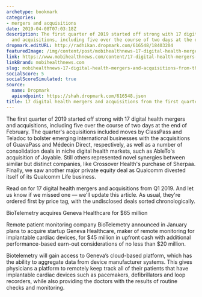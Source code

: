 ```yaml
---
archetype: bookmark
categories:
- mergers and acquisitions
date: 2019-04-08T07:03:18Z
description: The first quarter of 2019 started off strong with 17 digital health mergers
  and acquisitions, including five over the course of two days at the end of February.
dropmark.editURL: http://radhikan.dropmark.com/616548/18403204
featuredImage: /img/content/post/mobihealthnews-17-digital-health-mergers-and-acquisitions-from-the-first-quarter-of-2019.png
link: https://www.mobihealthnews.com/content/17-digital-health-mergers-and-acquisitions-first-quarter-2019
linkBrand: mobihealthnews.com
slug: mobihealthnews-17-digital-health-mergers-and-acquisitions-from-the-first-quarter-of-2019
socialScore: 5
socialScoreSimulated: true
source:
  name: Dropmark
  apiendpoint: https://shah.dropmark.com/616548.json
title: 17 digital health mergers and acquisitions from the first quarter of 2019
---
```

The first quarter of 2019 started off strong with 17 digital health mergers and acquisitions, including five over the course of two days at the end of February. The quarter's acquisitions included moves by ClassPass and Teladoc to bolster emerging international businesses with the acquisitions of GuavaPass and Médecin Direct, respectively, as well as a number of consolidation deals in niche digital health markets, such as AbleTo's acquisition of Joyable. Still others represented novel synergies between similar but distinct companies, like Crossover Health's purchase of Sherpaa. Finally, we saw another major private equity deal as Qualcomm divested itself of its Qualcomm Life business.

Read on for 17 digital health mergers and acquisitions from Q1 2019. And let us know if we missed one — we'll update this article. As usual, they're ordered first by price tag, with the undisclosed deals sorted chronologically.

BioTelemetry acquires Geneva Healthcare for $65 million

Remote patient monitoring company BioTelemetry announced in January plans to acquire startup Geneva Healthcare, maker of remote monitoring for implantable cardiac devices, for $45 million in upfront cash with additional performance-based earn-out considerations of no less than $20 million. 

Biotelemetry will gain access to Geneva’s cloud-based platform, which has the ability to aggregate data from device manufacturer systems. This gives physicians a platform to remotely keep track all of their patients that have implantable cardiac devices such as pacemakers, defibrillators and loop recorders, while also providing the doctors with the results of routine checks and monitoring. 

